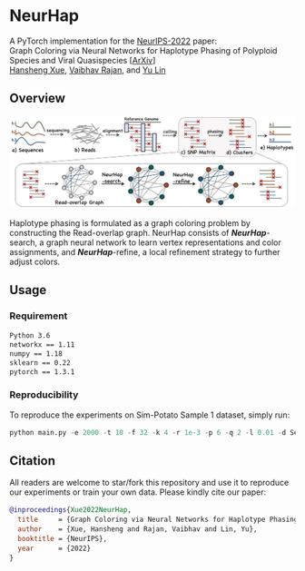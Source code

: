 # NeurHap
A PyTorch implementation for the [NeurIPS-2022](https://neurips.cc/Conferences/2022) paper:<br>
Graph Coloring via Neural Networks for Haplotype Phasing of Polyploid Species and Viral Quasispecies [[ArXiv](https://arxiv.org/abs/2210.12158)]<br>
[Hansheng Xue](https://xuehansheng.github.io/), [Vaibhav Rajan](https://sites.google.com/view/vaibhavrajan/), and [Yu Lin](http://users.cecs.anu.edu.au/~u1024708/)

## Overview

<p align="center">
  <img src="NeurHap.jpg" width="700" title="The pipeline of reference-based polyploid haplotypes reconstruction and our proposed method, NeuralHap.">
</p>

Haplotype phasing is formulated as a graph coloring problem by constructing the Read-overlap graph. NeurHap consists of ***NeurHap***-search, a graph neural network to learn vertex representations and color assignments, and ***NeurHap***-refine, a local refinement strategy to further adjust colors.


## Usage
### Requirement
```
Python 3.6
networkx == 1.11
numpy == 1.18
sklearn == 0.22
pytorch == 1.3.1
```
### Reproducibility
To reproduce the experiments on Sim-Potato Sample 1 dataset, simply run:
```python
python main.py -e 2000 -t 10 -f 32 -k 4 -r 1e-3 -p 6 -q 2 -l 0.01 -d Semi-Potato -s Sample1
```

## Citation
All readers are welcome to star/fork this repository and use it to reproduce our experiments or train your own data. Please kindly cite our paper:
```bibtex
@inproceedings{Xue2022NeurHap,
  title     = {Graph Coloring via Neural Networks for Haplotype Phasing of Polyploid Species and Viral Quasispecies},
  author    = {Xue, Hansheng and Rajan, Vaibhav and Lin, Yu},
  booktitle = {NeurIPS},
  year      = {2022}
}
```